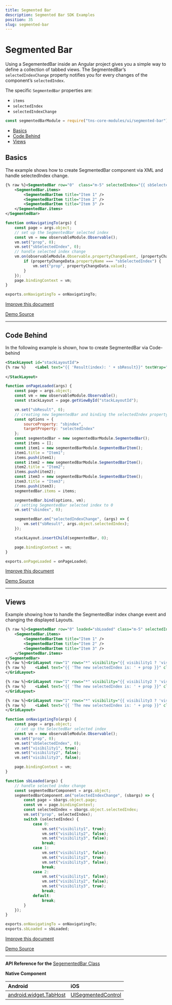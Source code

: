```yaml
---
title: Segmented Bar
description: Segmented Bar SDK Examples
position: 35
slug: segmented-bar
---
```


# Segmented Bar

Using a SegementedBar inside an Angular project gives you a simple way to define a collection of tabbed views.
The SegmentedBar’s `selectedIndexChange` property notifies you for every changes of the component’s `selectedIndex`.

The specific `SegmentedBar` properties are:
 - `items`
 - `selectedIndex`
 - `selectedIndexChange`

```JavaScript
const segmentedBarModule = require("tns-core-modules/ui/segmented-bar");
```

* [Basics](#basics)
* [Code Behind](#code-behind)
* [Views](#views)


## Basics

The example shows how to create SegmentedBar component via XML and handle selectedIndex change.


```XML
{% raw %}<SegmentedBar row="0"  class="m-5" selectedIndex="{{ sbSelectedIndex }}">{% endraw %}
    <SegmentedBar.items>
        <SegmentedBarItem title="Item 1" />
        <SegmentedBarItem title="Item 2" />
        <SegmentedBarItem title="Item 3" />
    </SegmentedBar.items>
</SegmentedBar>
```

```JavaScript
function onNavigatingTo(args) {
    const page = args.object;
    // set up the SegmentedBar selected index
    const vm = new observableModule.Observable();
    vm.set("prop", 0);
    vm.set("sbSelectedIndex", 0);
    // handle selected index change
    vm.on(observableModule.Observable.propertyChangeEvent, (propertyChangeData) => {
        if (propertyChangeData.propertyName === "sbSelectedIndex") {
            vm.set("prop", propertyChangeData.value);
        }
    });
    page.bindingContext = vm;
}

exports.onNavigatingTo = onNavigatingTo;
```

[Improve this document](undefined/edit/master/app/ui/segmented-bar/basics/article.md)

[Demo Source](undefined/edit/master/app/ui/segmented-bar/basics)

---

## Code Behind

In the following example is shown, how to create SegmentedBar via Code-behind


```XML
<StackLayout id="stackLayoutId">
{% raw %}    <Label text="{{ 'Result(index): ' + sbResult}}" textWrap="true" />{% endraw %}
        
</StackLayout>
```

```JavaScript
function onPageLoaded(args) {
    const page = args.object;
    const vm = new observableModule.Observable();
    const stackLayout = page.getViewById("stackLayoutId");

    vm.set("sbResult", 0);
    // creating new SegmentedBar and binding the selectedIndex property
    const options = {
        sourceProperty: "sbindex",
        targetProperty: "selectedIndex"
    };
    const segmentedBar = new segmentedBarModule.SegmentedBar();
    const items = [];
    const item1 = new segmentedBarModule.SegmentedBarItem();
    item1.title = "Item1";
    items.push(item1);
    const item2 = new segmentedBarModule.SegmentedBarItem();
    item2.title = "Item2";
    items.push(item2);
    const item3 = new segmentedBarModule.SegmentedBarItem();
    item3.title = "Item3";
    items.push(item3);
    segmentedBar.items = items;

    segmentedBar.bind(options, vm);
    // setting SegmentedBar selected index to 0
    vm.set("sbindex", 0);

    segmentedBar.on("selectedIndexChange", (args) => {
        vm.set("sbResult", args.object.selectedIndex);
    });

    stackLayout.insertChild(segmentedBar, 0);

    page.bindingContext = vm;
}

exports.onPageLoaded = onPageLoaded;
```

[Improve this document](undefined/edit/master/app/ui/segmented-bar/code-behind/article.md)

[Demo Source](undefined/edit/master/app/ui/segmented-bar/code-behind)

---

## Views

Example showing how to handle the SegmentedBar index change event and changing the displayed Layouts.


```XML
{% raw %}<SegmentedBar row="0" loaded="sbLoaded" class="m-5" selectedIndex="{{ sbSelectedIndex }}">{% endraw %}
    <SegmentedBar.items>
        <SegmentedBarItem title="Item 1" />
        <SegmentedBarItem title="Item 2" />
        <SegmentedBarItem title="Item 3" />
    </SegmentedBar.items>
</SegmentedBar>
{% raw %}<GridLayout row="1" rows="*" visibility="{{ visibility1 ? 'visible' : 'collapsed' }}" backgroundColor="white">{% endraw %}
{% raw %}    <Label text="{{ 'The new selectedIndex is: ' + prop }}" class="m-15 h3 p-5 text-center"/>{% endraw %}
</GridLayout>

{% raw %}<GridLayout row="1" rows="*" visibility="{{ visibility2 ? 'visible' : 'collapsed' }}" backgroundColor="green">{% endraw %}
{% raw %}    <Label text="{{ 'The new selectedIndex is: ' + prop }}" class="m-15 h3 p-5 text-center" color="white"/>{% endraw %}
</GridLayout>

{% raw %}<GridLayout row="1" rows="*" visibility="{{ visibility3 ? 'visible' : 'collapsed' }}" backgroundColor="red">{% endraw %}
{% raw %}    <Label text="{{ 'The new selectedIndex is: ' + prop }}" class="m-15 h3 p-5 text-center" color="white"/>{% endraw %}
</GridLayout>
```

```JavaScript
function onNavigatingTo(args) {
    const page = args.object;
    // set up the SelectedBar selected index
    const vm = new observableModule.Observable();
    vm.set("prop", 0);
    vm.set("sbSelectedIndex", 0);
    vm.set("visibility1", true);
    vm.set("visibility2", false);
    vm.set("visibility3", false);

    page.bindingContext = vm;
}

function sbLoaded(args) {
    // handle selected index change
    const segmentedBarComponent = args.object;
    segmentedBarComponent.on("selectedIndexChange", (sbargs) => {
        const page = sbargs.object.page;
        const vm = page.bindingContext;
        const selectedIndex = sbargs.object.selectedIndex;
        vm.set("prop", selectedIndex);
        switch (selectedIndex) {
            case 0:
                vm.set("visibility1", true);
                vm.set("visibility2", false);
                vm.set("visibility3", false);
                break;
            case 1:
                vm.set("visibility1", false);
                vm.set("visibility2", true);
                vm.set("visibility3", false);
                break;
            case 2:
                vm.set("visibility1", false);
                vm.set("visibility2", false);
                vm.set("visibility3", true);
                break;
            default:
                break;
        }
    });
}

exports.onNavigatingTo = onNavigatingTo;
exports.sbLoaded = sbLoaded;
```

[Improve this document](undefined/edit/master/app/ui/segmented-bar/views/article.md)

[Demo Source](undefined/edit/master/app/ui/segmented-bar/views)

---


**API Reference for the** [SegementedBar Class](http://docs.nativescript.org/api-reference/modules/_ui_segmented_bar_.html)

**Native Component**

| Android                | iOS      |
|:-----------------------|:---------|
| [android.widget.TabHost](http://developer.android.com/reference/android/widget/TabHost.html) | [UISegmentedControl](https://developer.apple.com/library/prerelease/ios/documentation/UIKit/Reference/UISegmentedControl_Class/index.html) |


